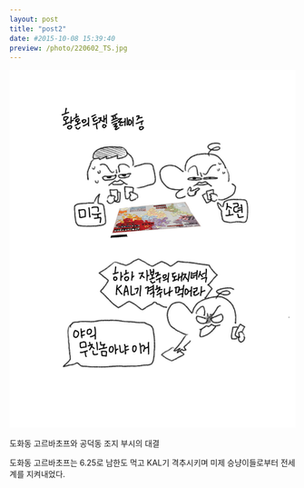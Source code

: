 ```yaml
---
layout: post
title: "post2"
date: #2015-10-08 15:39:40
preview: /photo/220602_TS.jpg
---
```


<img src="/photo/220602_TS.jpg" width="1000">

도화동 고르바초프와 공덕동 조지 부시의 대결

도화동 고르바초프는 6.25로 남한도 먹고 KAL기 격추시키며 미제 승냥이들로부터 전세계를 지켜내었다.
